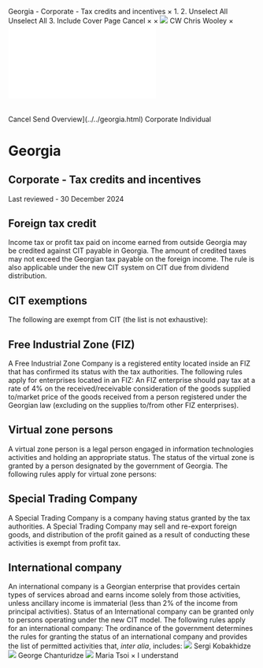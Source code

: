 Georgia - Corporate - Tax credits and incentives
×
1.
2.
Unselect All
Unselect All
3.
Include Cover Page
Cancel
×
×
![](../../-/media/world-wide-tax-summaries/attachments/global---chris-wooley.ashx%3Frev=ac5e5f3223b34096b1afc2a6009c7320&revision=ac5e5f32-23b3-4096-b1af-c2a6009c7320&hash=859B7ADC84DC2CBEC9760E9E6EE7DE6D0A8BFCDF)
CW
Chris Wooley
×
![](tax-credits-and-incentives.html)
######
Cancel
Send
Overview](../../georgia.html)
Corporate
Individual
# Georgia
## Corporate - Tax credits and incentives
Last reviewed - 30 December 2024
## Foreign tax credit
Income tax or profit tax paid on income earned from outside Georgia may be credited against CIT payable in Georgia. The amount of credited taxes may not exceed the Georgian tax payable on the foreign income. The rule is also applicable under the new CIT system on CIT due from dividend distribution.
## CIT exemptions
The following are exempt from CIT (the list is not exhaustive):
## Free Industrial Zone (FIZ)
A Free Industrial Zone Company is a registered entity located inside an FIZ that has confirmed its status with the tax authorities. The following rules apply for enterprises located in an FIZ:
An FIZ enterprise should pay tax at a rate of 4% on the received/receivable consideration of the goods supplied to/market price of the goods received from a person registered under the Georgian law (excluding on the supplies to/from other FIZ enterprises).
## Virtual zone persons
A virtual zone person is a legal person engaged in information technologies activities and holding an appropriate status. The status of the virtual zone is granted by a person designated by the government of Georgia. The following rules apply for virtual zone persons:
## Special Trading Company
A Special Trading Company is a company having status granted by the tax authorities. A Special Trading Company may sell and re-export foreign goods, and distribution of the profit gained as a result of conducting these activities is exempt from profit tax.
## International company
An international company is a Georgian enterprise that provides certain types of services abroad and earns income solely from those activities, unless ancillary income is immaterial (less than 2% of the income from principal activities). Status of an International company can be granted only to persons operating under the new CIT model.
The following rules apply for an international company:
The ordinance of the government determines the rules for granting the status of an international company and provides the list of permitted activities that, *inter* *alia*, includes:
![](../../-/media/world-wide-tax-summaries/attachments/georgia---sergi_kobakhidze.ashx%3Frev=742b502eb239466f9dcd72fcc47a6992&revision=742b502e-b239-466f-9dcd-72fcc47a6992&hash=4BA55DBF676CD7707C090393873BB14CEADC5752)
Sergi Kobakhidze
![](../../-/media/world-wide-tax-summaries/attachments/georgia---george_chanturidze.ashx%3Frev=a99c7e6721684118877924ed6cb3ece9&revision=a99c7e67-2168-4118-8779-24ed6cb3ece9&hash=9FA94B811AF02EDDA87C8609A4536C13B7584E8D)
George Chanturidze
![](../../-/media/world-wide-tax-summaries/attachments/georgia---maria_tsoi.ashx%3Frev=b9a6b26b70a9493e9d0ec9a660dc6932&revision=b9a6b26b-70a9-493e-9d0e-c9a660dc6932&hash=484C9EFF68B4C24A6C7B4815638D8301E95CEDC8)
Maria Tsoi
×
I understand